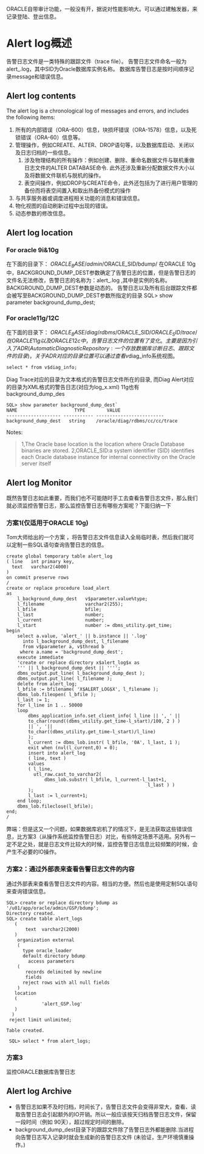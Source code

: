 ORACLE自带审计功能，一般没有开，据说对性能影响大。可以通过建触发器，来记录登陆、登出信息。
# Alert log概述
告警日志文件是一类特殊的跟踪文件（trace file）。
告警日志文件命名一般为alert_<SID>.log，其中SID为Oracle数据库实例名称。
数据库告警日志是按时间顺序记录message和错误信息。
## Alert log contents
The alert log is a chronological log of messages and errors, and includes the following items:
1. 所有的内部错误（ORA-600）信息，块损坏错误（ORA-1578）信息，以及死锁错误（ORA-60）信息等。
2. 管理操作，例如CREATE、ALTER、DROP语句等，以及数据库启动、关闭以及日志归档的一些信息。
    1. 涉及物理结构的所有操作：例如创建、删除、重命名数据文件与联机重做日志文件的ALTER DATABASE命令.
    此外还涉及重新分配数据文件大小以及将数据文件联机与脱机的操作。 
    2. 表空间操作，例如DROP与CREATE命令，此外还包括为了进行用户管理的备份而将表空间置入和取出热备份模式的操作 
3. 与共享服务器或调度进程相关功能的消息和错误信息。
4. 物化视图的自动刷新过程中出现的错误。
5. 动态参数的修改信息。
## Alert log location
### For oracle 9i&10g
在下面的目录下：
$ORACLE_BASE/admin/$ORACLE_SID/bdump/
在ORACLE 10g中，BACKGROUND_DUMP_DEST参数确定了告警日志的位置，但是告警日志的文件名无法修改，告警日志的名称为：alert_.log ,其中是实例的名称。BACKGROUND_DUMP_DEST参数是动态的。
告警日志以及所有后台跟踪文件都会被写至BACKGROUND_DUMP_DEST参数所指定的目录
SQL> show parameter background_dump_dest;
### For oracle11g/12C
在下面的目录下：
$ORACLE_BASE/diag/rdbms/$ORACLE_SID/$ORACLE_SID/trace/
在ORACLE 11g 以及ORACLE 12c中，告警日志文件的位置有了变化。主要是因为引入了ADR(Automatic Diagnostic Repository:一个存放数据库诊断日志、跟踪文件的目录)，关于ADR对应的目录位置可以通过查看v$diag_info系统视图。
```
select * from v$diag_info;
```
Diag Trace对应的目录为文本格式的告警日志文件所在的目录,
而Diag Alert对应的目录为XML格式的警告日志(对应为log_x.xml)
11g也有 background_dump_des
```
SQL> show parameter background_dump_dest`
NAME                     TYPE        VALUE
-------------------- ----------- -------------------------
background_dump_dest   string    /oracle/diag/rdbms/cc/cc/trace
```
Notes:
> 1,The Oracle base location is the location where Oracle Database binaries are stored.
> 2,ORACLE_SID:a system identifier (SID) identifies each Oracle database instance for internal connectivity on the Oracle server itself
## Alert log Monitor
既然告警日志如此重要，而我们也不可能随时手工去查看告警日志文件，那么我们就必须监控告警日志，那么监控告警日志有哪些方案呢？下面归纳一下
### 方案1(仅适用于ORACLE 10g)
Tom大师给出的一个方案 ，将告警日志文件信息读入全局临时表，然后我们就可以定制一些SQL语句查询告警日志的信息。
```
create global temporary table alert_log
( line   int primary key,
  text   varchar2(4000)
)
on commit preserve rows
/
create or replace procedure load_alert
as
    l_background_dump_dest   v$parameter.value%type;
    l_filename               varchar2(255);
    l_bfile                  bfile;
    l_last                   number;
    l_current                number;
    l_start                  number := dbms_utility.get_time;
begin
    select a.value, 'alert_' || b.instance || '.log'
      into l_background_dump_dest, l_filename
      from v$parameter a, v$thread b
     where a.name = 'background_dump_dest';
    execute immediate
    'create or replace directory x$alert_log$x as
    ''' || l_background_dump_dest || '''';
    dbms_output.put_line( l_background_dump_dest );
    dbms_output.put_line( l_filename );
    delete from alert_log;
    l_bfile := bfilename( 'X$ALERT_LOG$X', l_filename );
    dbms_lob.fileopen( l_bfile );
    l_last := 1;
    for l_line in 1 .. 50000
    loop
        dbms_application_info.set_client_info( l_line || ', ' ||
        to_char(round((dbms_utility.get_time-l_start)/100, 2 ) ) 
        || ', '||
        to_char((dbms_utility.get_time-l_start)/l_line)
        );
        l_current := dbms_lob.instr( l_bfile, '0A', l_last, 1 );
        exit when (nvl(l_current,0) = 0);
        insert into alert_log
        ( line, text )
        values
        ( l_line, 
          utl_raw.cast_to_varchar2( 
              dbms_lob.substr( l_bfile, l_current-l_last+1, 
                                                    l_last ) )
        );
        l_last := l_current+1;
    end loop;
    dbms_lob.fileclose(l_bfile);
end;
/
```
弊端：但是这又一个问题，如果数据库宕机了的情况下，是无法获取这些错误信息，比方案3（从操作系统监控告警日志）对比，有些特定场景不适用。另外有一定不足之处，就是日志文件比较大的时候，监控告警日志信息比较频繁的时候，会产生不必要的IO操作。

### 方案2：通过外部表来查看告警日志文件的内容
通过外部表来查看告警日志文件的内容。相当的方便。然后也是使用定制SQL语句来查询错误信息。
```
SQL> create or replace directory bdump as '/u01/app/oracle/admin/GSP/bdump';
Directory created.
SQL> create table alert_logs
   (
       text  varchar2(2000)
   )
    organization external
    (
      type oracle_loader
      default directory bdump
        access parameters
    (
       records delimited by newline
       fields
      reject rows with all null fields
    )
   location
   (
             'alert_GSP.log'
   )
  )
 reject limit unlimited;

Table created.

 SQL> select * from alert_logs;
```
### 方案3
监控ORACLE数据库告警日志
## Alert log Archive
- 告警日志如果不及时归档，时间长了，告警日志文件会变得非常大，查看、读取告警日志会引起额外的IO开销。所以一般应该按天归档告警日志文件，保留一段时间（例如 90天），超过规定时间的删除。
- background_dump_dest目录下的跟踪文件除了告警日志外都能删除.当进程向告警日志写入记录时就会生成新的告警日志文件 (未验证，生产环境慎重操作。)
